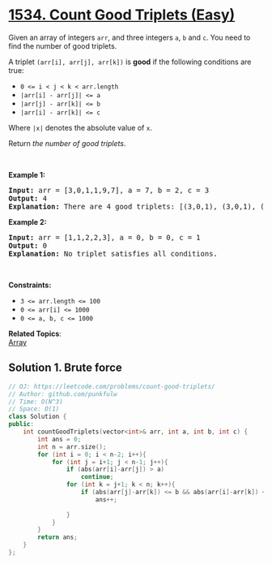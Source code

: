 # [1534. Count Good Triplets (Easy)](https://leetcode.com/problems/count-good-triplets/)

<p>Given an array of integers <code>arr</code>, and three integers&nbsp;<code>a</code>,&nbsp;<code>b</code>&nbsp;and&nbsp;<code>c</code>. You need to find the number of good triplets.</p>

<p>A triplet <code>(arr[i], arr[j], arr[k])</code>&nbsp;is <strong>good</strong> if the following conditions are true:</p>

<ul>
	<li><code>0 &lt;= i &lt; j &lt; k &lt;&nbsp;arr.length</code></li>
	<li><code>|arr[i] - arr[j]| &lt;= a</code></li>
	<li><code>|arr[j] - arr[k]| &lt;= b</code></li>
	<li><code>|arr[i] - arr[k]| &lt;= c</code></li>
</ul>

<p>Where <code>|x|</code> denotes the absolute value of <code>x</code>.</p>

<p>Return<em> the number of good triplets</em>.</p>

<p>&nbsp;</p>
<p><strong>Example 1:</strong></p>

<pre><strong>Input:</strong> arr = [3,0,1,1,9,7], a = 7, b = 2, c = 3
<strong>Output:</strong> 4
<strong>Explanation:</strong>&nbsp;There are 4 good triplets: [(3,0,1), (3,0,1), (3,1,1), (0,1,1)].
</pre>

<p><strong>Example 2:</strong></p>

<pre><strong>Input:</strong> arr = [1,1,2,2,3], a = 0, b = 0, c = 1
<strong>Output:</strong> 0
<strong>Explanation: </strong>No triplet satisfies all conditions.
</pre>

<p>&nbsp;</p>
<p><strong>Constraints:</strong></p>

<ul>
	<li><code>3 &lt;= arr.length &lt;= 100</code></li>
	<li><code>0 &lt;= arr[i] &lt;= 1000</code></li>
	<li><code>0 &lt;= a, b, c &lt;= 1000</code></li>
</ul>

**Related Topics**:  
[Array](https://leetcode.com/tag/array/)

## Solution 1. Brute force

```cpp
// OJ: https://leetcode.com/problems/count-good-triplets/
// Author: github.com/punkfulw
// Time: O(N^3)
// Space: O(1)
class Solution {
public:
    int countGoodTriplets(vector<int>& arr, int a, int b, int c) {
        int ans = 0;
        int n = arr.size();
        for (int i = 0; i < n-2; i++){
            for (int j = i+1; j < n-1; j++){
                if (abs(arr[i]-arr[j]) > a)                                 //early check if fit
                    continue;
                for (int k = j+1; k < n; k++){
                    if (abs(arr[j]-arr[k]) <= b && abs(arr[i]-arr[k]) <= c)
                        ans++;
                                            
                }
            }
        }
        return ans;
    }
};
```
